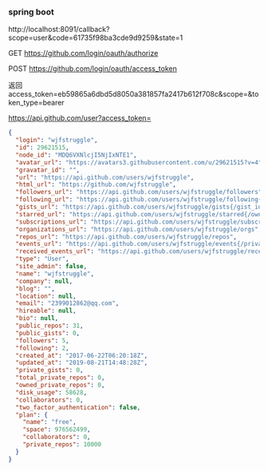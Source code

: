 ### spring boot

http://localhost:8091/callback?scope=user&code=61735f98ba3cde9d9259&state=1

GET https://github.com/login/oauth/authorize

POST https://github.com/login/oauth/access_token

返回 access_token=eb59865a6dbd5d8050a381857fa2417b612f708c&scope=&token_type=bearer

https://api.github.com/user?access_token=

```json
{
  "login": "wjfstruggle",
  "id": 29621515,
  "node_id": "MDQ6VXNlcjI5NjIxNTE1",
  "avatar_url": "https://avatars3.githubusercontent.com/u/29621515?v=4",
  "gravatar_id": "",
  "url": "https://api.github.com/users/wjfstruggle",
  "html_url": "https://github.com/wjfstruggle",
  "followers_url": "https://api.github.com/users/wjfstruggle/followers",
  "following_url": "https://api.github.com/users/wjfstruggle/following{/other_user}",
  "gists_url": "https://api.github.com/users/wjfstruggle/gists{/gist_id}",
  "starred_url": "https://api.github.com/users/wjfstruggle/starred{/owner}{/repo}",
  "subscriptions_url": "https://api.github.com/users/wjfstruggle/subscriptions",
  "organizations_url": "https://api.github.com/users/wjfstruggle/orgs",
  "repos_url": "https://api.github.com/users/wjfstruggle/repos",
  "events_url": "https://api.github.com/users/wjfstruggle/events{/privacy}",
  "received_events_url": "https://api.github.com/users/wjfstruggle/received_events",
  "type": "User",
  "site_admin": false,
  "name": "wjfstruggle",
  "company": null,
  "blog": "",
  "location": null,
  "email": "2399012862@qq.com",
  "hireable": null,
  "bio": null,
  "public_repos": 31,
  "public_gists": 0,
  "followers": 5,
  "following": 2,
  "created_at": "2017-06-22T06:20:18Z",
  "updated_at": "2019-08-21T14:48:28Z",
  "private_gists": 0,
  "total_private_repos": 0,
  "owned_private_repos": 0,
  "disk_usage": 58628,
  "collaborators": 0,
  "two_factor_authentication": false,
  "plan": {
    "name": "free",
    "space": 976562499,
    "collaborators": 0,
    "private_repos": 10000
  }
}
```
```sql

```